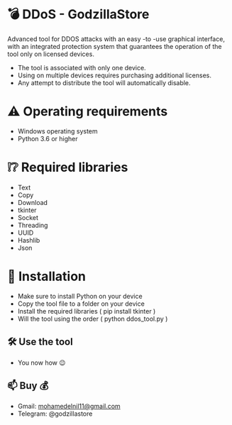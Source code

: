 # 💣 DDoS - GodzillaStore
Advanced tool for DDOS attacks with an easy -to -use graphical interface, with an integrated protection system that guarantees the operation of the tool only on licensed devices.

* The tool is associated with only one device.
* Using on multiple devices requires purchasing additional licenses.
* Any attempt to distribute the tool will automatically disable.

# ⚠️ Operating requirements
* Windows operating system
* Python 3.6 or higher

# ❕❔ Required libraries
* Text
* Copy
* Download
* tkinter
* Socket
* Threading
* UUID
* Hashlib
* Json

# 🧰 Installation
* Make sure to install Python on your device
* Copy the tool file to a folder on your device
* Install the required libraries ( pip install tkinter )
* Will the tool using the order ( python ddos_tool.py )

## 🛠 Use the tool
* You now how 😉

## 📫 Buy 💰
- Gmail: mohamedelnil11@gmail.com
- Telegram: @godzillastore
